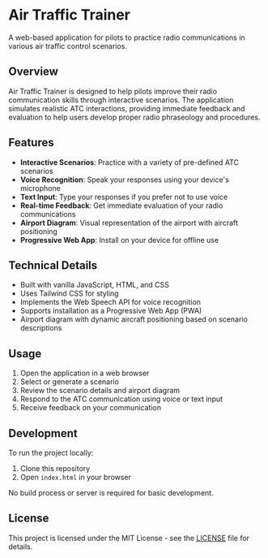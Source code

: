 # Air Traffic Trainer

A web-based application for pilots to practice radio communications in various air traffic control scenarios.

## Overview

Air Traffic Trainer is designed to help pilots improve their radio communication skills through interactive scenarios. The application simulates realistic ATC interactions, providing immediate feedback and evaluation to help users develop proper radio phraseology and procedures.

## Features

- **Interactive Scenarios**: Practice with a variety of pre-defined ATC scenarios
- **Voice Recognition**: Speak your responses using your device's microphone
- **Text Input**: Type your responses if you prefer not to use voice
- **Real-time Feedback**: Get immediate evaluation of your radio communications
- **Airport Diagram**: Visual representation of the airport with aircraft positioning
- **Progressive Web App**: Install on your device for offline use

## Technical Details

- Built with vanilla JavaScript, HTML, and CSS
- Uses Tailwind CSS for styling
- Implements the Web Speech API for voice recognition
- Supports installation as a Progressive Web App (PWA)
- Airport diagram with dynamic aircraft positioning based on scenario descriptions

## Usage

1. Open the application in a web browser
2. Select or generate a scenario
3. Review the scenario details and airport diagram
4. Respond to the ATC communication using voice or text input
5. Receive feedback on your communication

## Development

To run the project locally:

1. Clone this repository
2. Open `index.html` in your browser

No build process or server is required for basic development.

## License

This project is licensed under the MIT License - see the [LICENSE](LICENSE) file for details.
